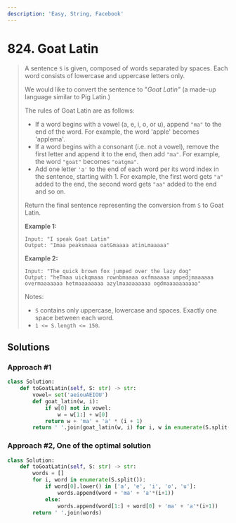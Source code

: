```yaml
---
description: 'Easy, String, Facebook'
---
```


# 824. Goat Latin

> A sentence `S` is given, composed of words separated by spaces. Each word consists of lowercase and uppercase letters only.
>
> We would like to convert the sentence to "_Goat Latin"_ \(a made-up language similar to Pig Latin.\)
>
> The rules of Goat Latin are as follows:
>
> * If a word begins with a vowel \(a, e, i, o, or u\), append `"ma"` to the end of the word. For example, the word 'apple' becomes 'applema'.  
> * If a word begins with a consonant \(i.e. not a vowel\), remove the first letter and append it to the end, then add `"ma"`. For example, the word `"goat"` becomes `"oatgma"`.  
> * Add one letter `'a'` to the end of each word per its word index in the sentence, starting with 1. For example, the first word gets `"a"` added to the end, the second word gets `"aa"` added to the end and so on.
>
> Return the final sentence representing the conversion from `S` to Goat Latin. 
>
> **Example 1:**
>
> ```text
> Input: "I speak Goat Latin"
> Output: "Imaa peaksmaaa oatGmaaaa atinLmaaaaa"
> ```
>
> **Example 2:**
>
> ```text
> Input: "The quick brown fox jumped over the lazy dog"
> Output: "heTmaa uickqmaaa rownbmaaaa oxfmaaaaa umpedjmaaaaaa overmaaaaaaa hetmaaaaaaaa azylmaaaaaaaaa ogdmaaaaaaaaaa"
> ```
>
> Notes:
>
> * `S` contains only uppercase, lowercase and spaces. Exactly one space between each word.
> * `1 <= S.length <= 150`.

## Solutions

### Approach \#1

```python
class Solution:
    def toGoatLatin(self, S: str) -> str:
        vowel= set('aeiouAEIOU')
        def goat_latin(w, i):
            if w[0] not in vowel:
                w = w[1:] + w[0]
            return w + 'ma' + 'a' * (i + 1)
        return ' '.join(goat_latin(w, i) for i, w in enumerate(S.split()))
```

### Approach \#2, One of the optimal solution

```python
class Solution:
    def toGoatLatin(self, S: str) -> str:
        words = []
        for i, word in enumerate(S.split()):
            if word[0].lower() in ['a', 'e', 'i', 'o', 'u']:
                words.append(word + 'ma' + 'a'*(i+1))
            else:
                words.append(word[1:] + word[0] + 'ma' + 'a'*(i+1))
        return ' '.join(words)
```

